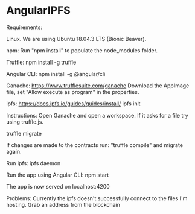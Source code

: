 # AngularIPFS
Requirements:

Linux. We are using Ubuntu 18.04.3 LTS (Bionic Beaver).

npm: Run "npm install" to populate the node_modules folder.

Truffle: npm install -g truffle

Angular CLI: npm install -g @angular/cli


Ganache: https://www.trufflesuite.com/ganache
Download the AppImage file, set "Allow execute as program" in the properties.

ipfs:  https://docs.ipfs.io/guides/guides/install/
ipfs init


Instructions:
Open Ganache and open a workspace. If it asks for a file try using truffle.js.

truffle migrate

If changes are made to the contracts run: "truffle compile" and migrate again.

Run ipfs: ipfs daemon

Run the app using Angular CLI: npm start

The app is now served on localhost:4200

Problems:
Currently the ipfs doesn't successfully connect to the files I'm hosting.
Grab an address from the blockchain
